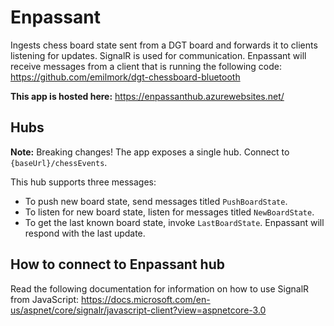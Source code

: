 # Enpassant
Ingests chess board state sent from a DGT board and forwards it to clients listening for updates. SignalR is used for communication. Enpassant will receive messages from a client that is running the following code:
https://github.com/emilmork/dgt-chessboard-bluetooth

**This app is hosted here:** https://enpassanthub.azurewebsites.net/

## Hubs
**Note:** Breaking changes!
The app exposes a single hub. Connect to `{baseUrl}/chessEvents`.

This hub supports three messages:

- To push new board state, send messages titled `PushBoardState`.
- To listen for new board state, listen for messages titled `NewBoardState`.
- To get the last known board state, invoke `LastBoardState`. Enpassant will respond with the last update.

## How to connect to Enpassant hub

Read the following documentation for information on how to use SignalR from JavaScript:
https://docs.microsoft.com/en-us/aspnet/core/signalr/javascript-client?view=aspnetcore-3.0

